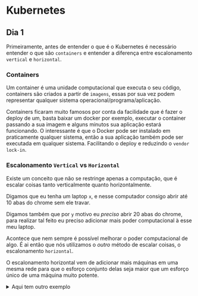# Kubernetes

## Dia 1
Primeiramente, antes de entender o que é o Kubernetes é necessário entender o que são `containers` e entender a diferença entre escalonamento `vertical` e `horizontal`.

### Containers
Um container é uma unidade computacional que executa o seu código, containers são criados a partir de `imagens`, essas por sua vez podem representar qualquer sistema operacional/programa/aplicação.

Containers ficaram muito famosos por conta da facilidade que é fazer o deploy de um, basta baixar um docker por exemplo, executar o container passando a sua imagem e alguns minutos sua aplicação estará funcionando. O interessante é que o Docker pode ser instalado em praticamente qualquer sistema, então a sua aplicação também pode ser executada em qualquer sistema. Facilitando o deploy e reduzindo o `vendor lock-in`.

### Escalonamento `Vertical` vs `Horizontal`
Existe um conceito que não se restringe apenas a computação, que é escalar coisas tanto verticalmente quanto horizontalmente.

Digamos que eu tenha um laptop `x`, e nesse computador consigo abrir até 10 abas do chrome sem ele travar. 

Digamos também que por `y` motivo eu *preciso* abrir 20 abas do chrome, para realizar tal feito eu preciso adicionar mais poder computacional à esse meu laptop.

Acontece que nem sempre é possível melhorar o poder computacional de algo. É ai então que nós utilizamos o *outro* método de escalar coisas, o escalonamento `horizontal`.

O escalonamento horizontal vem de adicionar mais máquinas em uma mesma rede para que o esforço conjunto delas seja maior que um esforço único de uma máquina muito potente.

<details>
    <summary>Aqui tem outro exemplo</summary>

    <p>Outro campo onde essa questão de escalar vertical e horizontalmene encaixa muito bem é no mundo dos negócios.</p>

    Imagine que fulano trabalha em uma empresa `x` e recebe R$ 2.000 por mês, o que dá cerca de R$ 12/h.

    Se fulano quissese receber R$ 4.000 mês, ele precisaria trabalhar o DOBRO de horas.

    Mas como todo mundo sabe o dia só tem 24 horas e fulano só consegue trabalhar tantas horas antes de cair de sono no chão.

    Então fulano nunca conseguiria receber R$ 10.000 por mês se continuar recebendo a mesma quantia por hora.

    É ai então que fulano recruta 2 amigos, e agora cada um consegue fazer por mês R$ 4.000, totalizando R$ 12.000/mês de faturamento.
    
    Ou seja, apenas adicionando mais componentes na fórmula foi que fulano passou de faturar R$ 4.000 para faturar R$ 12.000.
</details>
